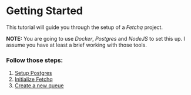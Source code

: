 # Getting Started

This tutorial will guide you through the setup of a _Fetchq_ project.

**NOTE:** You are going to use _Docker_, _Postgres_ and _NodeJS_ to set this up.
I assume you have at least a brief working with those tools.

### Follow those steps:

1. [Setup Postgres](01-setup-postgres.md)
2. [Initialize Fetchq](02-initialize-fetchq.md)
3. [Create a new queue](03-create-queue.md)